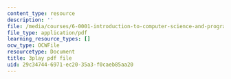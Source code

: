 ```yaml
---
content_type: resource
description: ''
file: /media/courses/6-0001-introduction-to-computer-science-and-programming-in-python-fall-2016/29c347446971ec2035a3f0caeb85aa20_zYVWQpCitKQ.pdf
file_type: application/pdf
learning_resource_types: []
ocw_type: OCWFile
resourcetype: Document
title: 3play pdf file
uid: 29c34744-6971-ec20-35a3-f0caeb85aa20
---
```

